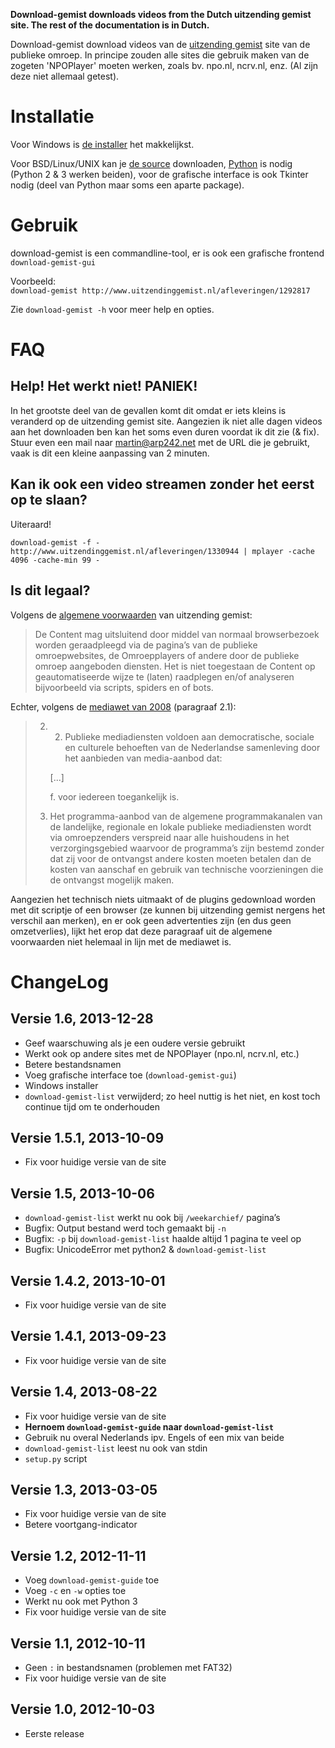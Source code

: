 **Download-gemist downloads videos from the Dutch uitzending gemist site. The
rest of the documentation is in Dutch.**


Download-gemist download videos van de [uitzending gemist][1] site van de
publieke omroep. In principe zouden alle sites die gebruik maken van de zogeten
'NPOPlayer' moeten werken, zoals bv. npo.nl, ncrv.nl, enz. (Al zijn deze niet
allemaal getest).


Installatie
===========
Voor Windows is [de installer][d-win] het makkelijkst.

Voor BSD/Linux/UNIX kan je [de source][d-unix] downloaden, [Python][2] is nodig
(Python 2 & 3 werken beiden), voor de grafische interface is ook Tkinter nodig
(deel van Python maar soms een aparte package).


Gebruik
=======
download-gemist is een commandline-tool, er is ook een grafische frontend
`download-gemist-gui`

Voorbeeld:  
`download-gemist http://www.uitzendinggemist.nl/afleveringen/1292817`

Zie `download-gemist -h` voor meer help en opties.


FAQ
===

Help! Het werkt niet! PANIEK!
-----------------------------
In het grootste deel van de gevallen komt dit omdat er iets kleins is
veranderd op de uitzending gemist site. Aangezien ik niet alle dagen videos
aan het downloaden ben kan het soms even duren voordat ik dit zie (& fix).
Stuur even een mail naar [martin@arp242.net][3] met de URL die je gebruikt, vaak
is dit een kleine aanpassing van 2 minuten.


Kan ik ook een video streamen zonder het eerst op te slaan?
-----------------------------------------------------------
Uiteraard!

`download-gemist -f - http://www.uitzendinggemist.nl/afleveringen/1330944 | mplayer -cache 4096 -cache-min 99 -`


Is dit legaal?
--------------
Volgens de [algemene voorwaarden][4] van uitzending gemist:

> De Content mag uitsluitend door middel van normaal browserbezoek worden
> geraadpleegd via de pagina’s van de publieke omroepwebsites, de
> Omroepplayers of andere door de publieke omroep aangeboden diensten. Het is
> niet toegestaan de Content op geautomatiseerde wijze te (laten) raadplegen
> en/of analyseren bijvoorbeeld via scripts, spiders en of bots.

Echter, volgens de [mediawet van 2008][5] (paragraaf 2.1):

> 2. 2. Publieke mediadiensten voldoen aan democratische, sociale en culturele
>    behoeften van de Nederlandse samenleving door het aanbieden van
>    media-aanbod dat:
>
>    [...]
>
>    f. voor iedereen toegankelijk is.
>
> 3. Het programma-aanbod van de algemene programmakanalen van de landelijke,
> 	 regionale en lokale publieke mediadiensten wordt via omroepzenders
> 	 verspreid naar alle huishoudens in het verzorgingsgebied waarvoor de
> 	 programma’s zijn bestemd zonder dat zij voor de ontvangst andere kosten
> 	 moeten betalen dan de kosten van aanschaf en gebruik van technische
> 	 voorzieningen die de ontvangst mogelijk maken.

Aangezien het technisch niets uitmaakt of de plugins gedownload worden met dit
scriptje of een browser (ze kunnen bij uitzending gemist nergens het verschil
aan merken), en er ook geen advertenties zijn (en dus geen omzetverlies),
lijkt het erop dat deze paragraaf uit de algemene voorwaarden niet helemaal in
lijn met de mediawet is.


ChangeLog
=========

Versie 1.6, 2013-12-28
-------------------------------
- Geef waarschuwing als je een oudere versie gebruikt
- Werkt ook op andere sites met de NPOPlayer (npo.nl, ncrv.nl, etc.)
- Betere bestandsnamen
- Voeg grafische interface toe (`download-gemist-gui`)
- Windows installer
- `download-gemist-list` verwijderd; zo heel nuttig is het niet, en kost toch
  continue tijd om te onderhouden


Versie 1.5.1, 2013-10-09
------------------------
- Fix voor huidige versie van de site


Versie 1.5, 2013-10-06
----------------------
- `download-gemist-list` werkt nu ook bij `/weekarchief/` pagina’s
- Bugfix: Output bestand werd toch gemaakt bij `-n`
- Bugfix: `-p` bij `download-gemist-list` haalde altijd 1 pagina te veel op
- Bugfix: UnicodeError met python2 & `download-gemist-list`


Versie 1.4.2, 2013-10-01
------------------------
- Fix voor huidige versie van de site


Versie 1.4.1, 2013-09-23
------------------------
- Fix voor huidige versie van de site


Versie 1.4, 2013-08-22
----------------------
- Fix voor huidige versie van de site
- **Hernoem `download-gemist-guide` naar `download-gemist-list`**
- Gebruik nu overal Nederlands ipv. Engels of een mix van beide
- `download-gemist-list` leest nu ook van stdin
- `setup.py` script


Versie 1.3, 2013-03-05
----------------------
- Fix voor huidige versie van de site
- Betere voortgang-indicator


Versie 1.2, 2012-11-11
----------------------
- Voeg `download-gemist-guide` toe
- Voeg `-c` en `-w` opties toe
- Werkt nu ook met Python 3
- Fix voor huidige versie van de site


Versie 1.1, 2012-10-11
----------------------
- Geen `:` in bestandsnamen (problemen met FAT32)
- Fix voor huidige versie van de site


Versie 1.0, 2012-10-03
----------------------
- Eerste release



[1]: http://www.uitzendinggemist.nl/
[2]: http://python.org/
[3]: mailto:martin@arp242.net
[4]: http://www.publiekeomroep.nl/artikelen/algemene-voorwaarden-privacy
[5]: http://www.st-ab.nl/wetten/1107_Mediawet_2008.htm
[d-win]: https://bitbucket.org/Carpetsmoker/download-gemist/downloads/download-gemist-setup-1.6.exe
[d-unix]: https://bitbucket.org/Carpetsmoker/download-gemist/downloads/download-gemist-1.6.tar.gz
